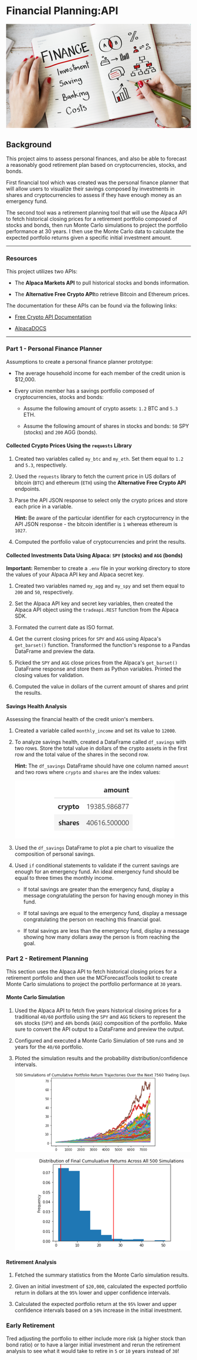 # Financial Planning:API

![Financial Planner](Images/financial-planner.png)

## Background

This project aims to assess personal finances, and also be able to forecast a reasonably good retirement plan based on cryptocurrencies, stocks, and bonds.

First financial tool which was created was the personal finance planner that will allow users to visualize their savings composed by investments in shares and cryptocurrencies to assess if they have enough money as an emergency fund.

The second tool was a retirement planning tool that will use the Alpaca API to fetch historical closing prices for a retirement portfolio composed of stocks and bonds, then run Monte Carlo simulations to project the portfolio performance at 30 years. I then use the Monte Carlo data to calculate the expected portfolio returns given a specific initial investment amount.

---

### Resources

This project utilizes two APIs:

* The **Alpaca Markets API** to pull historical stocks and bonds information.  
    
* The **Alternative Free Crypto API**to retrieve Bitcoin and Ethereum prices.

The documentation for these APIs can be found via the following links:

* [Free Crypto API Documentation](https://alternative.me/crypto/api/)

* [AlpacaDOCS](https://alpaca.markets/docs/)
---

### Part 1 - Personal Finance Planner

Assumptions to create a personal finance planner prototype:

* The average household income for each member of the credit union is $12,000.

* Every union member has a savings portfolio composed of cryptocurrencies, stocks and bonds:

    * Assume the following amount of crypto assets: `1.2` BTC and `5.3` ETH.

    * Assume the following amount of shares in stocks and bonds: `50` SPY (stocks) and `200` AGG (bonds).

#### Collected Crypto Prices Using the `requests` Library

1. Created two variables called `my_btc` and `my_eth`. Set them equal to `1.2` and `5.3`, respectively.

2. Used the `requests` library to fetch the current price in US dollars of bitcoin (`BTC`) and ethereum (`ETH`) using the **Alternative Free Crypto API** endpoints.

3. Parse the API JSON response to select only the crypto prices and store each price in a variable.

    **Hint:** Be aware of the particular identifier for each cryptocurrency in the API JSON response - the bitcoin identifier is `1` whereas ethereum is `1027`.

4. Computed the portfolio value of cryptocurrencies and print the results.

#### Collected Investments Data Using Alpaca: `SPY` (stocks) and `AGG` (bonds)

**Important:** Remember to create a `.env` file in your working directory to store the values of your Alpaca API key and Alpaca secret key.

1. Created two variables named `my_agg` and `my_spy` and set them equal to `200` and `50`, respectively.

2. Set the Alpaca API key and secret key variables, then created the Alpaca API object using the `tradeapi.REST` function from the Alpaca SDK.

3. Formated the current date as ISO format.

4. Get the current closing prices for `SPY` and `AGG` using Alpaca's `get_barset()` function. Transformed the function's response to a Pandas DataFrame and preview the data.

5. Picked the `SPY` and `AGG` close prices from the Alpaca's `get_barset()` DataFrame response and store them as Python variables. Printed the closing values for validation.

6. Computed the value in dollars of the current amount of shares and print the results.

#### Savings Health Analysis

Assessing the financial health of the credit union's members.

1. Created a variable called `monthly_income` and set its value to `12000`.

2. To analyze savings health, created a DataFrame called `df_savings` with two rows. Store the total value in dollars of the crypto assets in the first row and the total value of the shares in the second row.

    **Hint:** The `df_savings` DataFrame should have one column named `amount` and two rows where `crypto` and `shares` are the index values: 
    
    ![df_savings](Images/df_savings.png)

3. Used the `df_savings` DataFrame to plot a pie chart to visualize the composition of personal savings.

4. Used `if` conditional statements to validate if the current savings are enough for an emergency fund. An ideal emergency fund should be equal to three times the monthly income.

    * If total savings are greater than the emergency fund, display a message congratulating the person for having enough money in this fund.

    * If total savings are equal to the emergency fund, display a message congratulating the person on reaching this financial goal.

    * If total savings are less than the emergency fund, display a message showing how many dollars away the person is from reaching the goal.

### Part 2 - Retirement Planning

This section uses the Alpaca API to fetch historical closing prices for a retirement portfolio and then use the MCForecastTools toolkit to create Monte Carlo simulations to project the portfolio performance at `30` years. 

#### Monte Carlo Simulation

1. Used the Alpaca API to fetch five years historical closing prices for a traditional `40/60` portfolio using the `SPY` and `AGG` tickers to represent the `60%` stocks (`SPY`) and `40%` bonds (`AGG`) composition of the portfolio. Make sure to convert the API output to a DataFrame and preview the output.

2. Configured and executed a Monte Carlo Simulation of `500` runs and `30` years for the `40/60` portfolio.

3. Ploted the simulation results and the probability distribution/confidence intervals.

    ![monte carlo](Images/monte-carlo.png)
        
    ![histogram](Images/histogram.png)

#### Retirement Analysis

1. Fetched the summary statistics from the Monte Carlo simulation results.

1. Given an initial investment of `$20,000`, calculated the expected portfolio return in dollars at the `95%` lower and upper confidence intervals.

2. Calculated the expected portfolio return at the `95%` lower and upper confidence intervals based on a `50%` increase in the initial investment.

### Early Retirement

Tred adjusting the portfolio to either include more risk (a higher stock than bond ratio) or to have a larger initial investment and rerun the retirement analysis to see what it would take to retire in `5` or `10` years instead of `30`!
